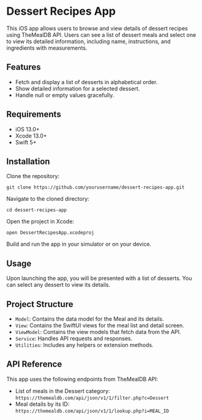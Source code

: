 # Dessert Recipes App

This iOS app allows users to browse and view details of dessert recipes using TheMealDB API. Users can see a list of dessert meals and select one to view its detailed information, including name, instructions, and ingredients with measurements.

## Features

- Fetch and display a list of desserts in alphabetical order.
- Show detailed information for a selected dessert.
- Handle null or empty values gracefully.

## Requirements

- iOS 13.0+
- Xcode 13.0+
- Swift 5+

## Installation

Clone the repository:

    git clone https://github.com/yourusername/dessert-recipes-app.git

Navigate to the cloned directory:

    cd dessert-recipes-app

Open the project in Xcode:

    open DessertRecipesApp.xcodeproj

Build and run the app in your simulator or on your device.

## Usage

Upon launching the app, you will be presented with a list of desserts. You can select any dessert to view its details.

## Project Structure

- `Model`: Contains the data model for the Meal and its details.
- `View`: Contains the SwiftUI views for the meal list and detail screen.
- `ViewModel`: Contains the view models that fetch data from the API.
- `Service`: Handles API requests and responses.
- `Utilities`: Includes any helpers or extension methods.

## API Reference

This app uses the following endpoints from TheMealDB API:

- List of meals in the Dessert category: `https://themealdb.com/api/json/v1/1/filter.php?c=Dessert`
- Meal details by its ID: `https://themealdb.com/api/json/v1/1/lookup.php?i=MEAL_ID`
